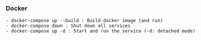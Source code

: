 ### Docker 
    - docker-compose up --build : Build docker image (and run)
    - docker-compose down : Shut down all services
    - docker-compose up -d : Start and run the service (-d: detached mode)
